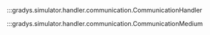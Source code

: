 :::gradys.simulator.handler.communication.CommunicationHandler

:::gradys.simulator.handler.communication.CommunicationMedium